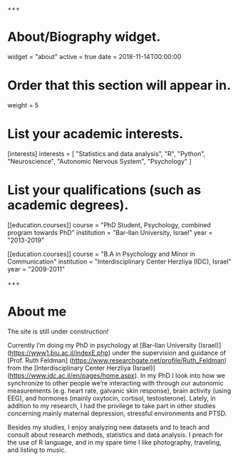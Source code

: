 +++
# About/Biography widget.
widget = "about"
active = true
date = 2018-11-14T00:00:00

# Order that this section will appear in.
weight = 5

# List your academic interests.
[interests]
  interests = [
  "Statistics and data analysis",
  "R", 
  "Python",
  "Neuroscience",
  "Autonomic Nervous System",
  "Psychology"
  ]

# List your qualifications (such as academic degrees).
[[education.courses]]
  course = "PhD Student, Psychology, combined program towards PhD"
  institution = "Bar-Ilan University, Israel"
  year = "2013-2019"

[[education.courses]]
  course = "B.A in Psychology and Minor in Communication"
  institution = "Interdisciplinary Center Herzliya (IDC), Israel"
  year = "2009-2011"


+++

# About me

The site is still under construction!

Currently I’m doing my PhD in psychology at [Bar-Ilan University (Israel)] (https://www1.biu.ac.il/indexE.php) under the supervision and guidance of [Prof. Ruth Feldman] (https://www.researchgate.net/profile/Ruth_Feldman) from the [Interdisciplinary Center Herzliya (Israel)] (https://www.idc.ac.il/en/pages/home.aspx). In my PhD I look into how we synchronize to other people we’re interacting with through our autonomic measurements (e.g. heart rate, galvanic skin response), brain activity (using EEG), and hormones (mainly oxytocin, cortisol, testosterone). Lately, in addition to my research, I had the privilege to take part in other studies concerning mainly maternal depression, stressful environments and PTSD. 

Besides my studies, I enjoy analyzing new datasets and to teach and consult about research methods, statistics and data analysis. I preach for the use of R language, and in my spare time I like photography, traveling, and listing to music. 
